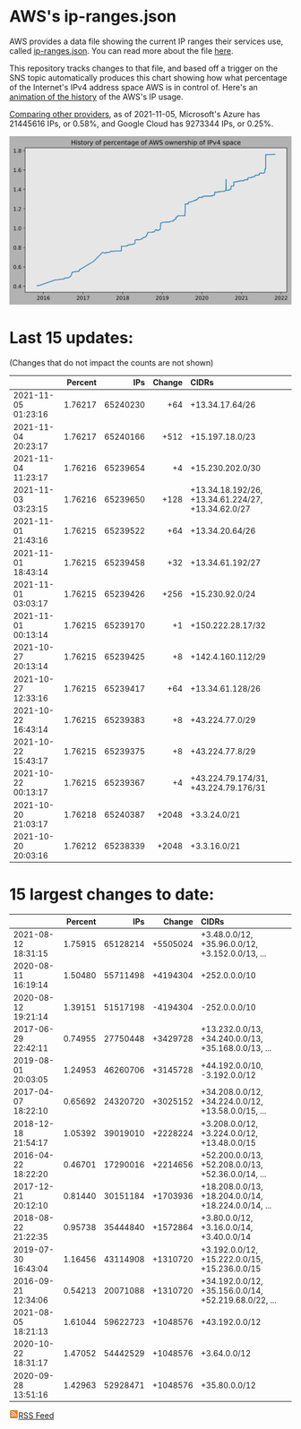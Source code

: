 # AWS's ip-ranges.json

AWS provides a data file showing the current IP ranges their
services use, called [ip-ranges.json](https://ip-ranges.amazonaws.com/ip-ranges.json).  You 
can read more about the file [here](https://docs.aws.amazon.com/general/latest/gr/aws-ip-ranges.html).

This repository tracks changes to that file, and based off a trigger on the SNS topic 
automatically produces this chart showing how what percentage of the Internet's IPv4 
address space AWS is in control of.  Here's an 
[animation of the history](https://youtu.be/Su25yl7eol8) of the AWS's IP usage.

[Comparing other providers](https://github.com/seligman/cloud_sizes), as of 2021-11-05, Microsoft's Azure has 21445616 IPs, or 0.58%, and Google Cloud has 9273344 IPs, or 0.25%.

![History of AWS](history_count.svg)

# Last 15 updates:

(Changes that do not impact the counts are not shown)

| | Percent | IPs | Change | CIDRs |
| :--- | ---: | ---: | ---: | :--- |
| 2021-11-05 01:23:16 | 1.76217 | 65240230 | +64 | +13.34.17.64/26 |
| 2021-11-04 20:23:17 | 1.76217 | 65240166 | +512 | +15.197.18.0/23 |
| 2021-11-04 11:23:17 | 1.76216 | 65239654 | +4 | +15.230.202.0/30 |
| 2021-11-03 03:23:15 | 1.76216 | 65239650 | +128 | +13.34.18.192/26, +13.34.61.224/27, +13.34.62.0/27 |
| 2021-11-01 21:43:16 | 1.76215 | 65239522 | +64 | +13.34.20.64/26 |
| 2021-11-01 18:43:14 | 1.76215 | 65239458 | +32 | +13.34.61.192/27 |
| 2021-11-01 03:03:17 | 1.76215 | 65239426 | +256 | +15.230.92.0/24 |
| 2021-11-01 00:13:14 | 1.76215 | 65239170 | +1 | +150.222.28.17/32 |
| 2021-10-27 20:13:14 | 1.76215 | 65239425 | +8 | +142.4.160.112/29 |
| 2021-10-27 12:33:16 | 1.76215 | 65239417 | +64 | +13.34.61.128/26 |
| 2021-10-22 16:43:14 | 1.76215 | 65239383 | +8 | +43.224.77.0/29 |
| 2021-10-22 15:43:17 | 1.76215 | 65239375 | +8 | +43.224.77.8/29 |
| 2021-10-22 00:13:17 | 1.76215 | 65239367 | +4 | +43.224.79.174/31, +43.224.79.176/31 |
| 2021-10-20 21:03:17 | 1.76218 | 65240387 | +2048 | +3.3.24.0/21 |
| 2021-10-20 20:03:16 | 1.76212 | 65238339 | +2048 | +3.3.16.0/21 |


# 15 largest changes to date:

| | Percent | IPs | Change | CIDRs |
| :--- | ---: | ---: | ---: | :--- |
| 2021-08-12 18:31:15 | 1.75915 | 65128214 | +5505024 | +3.48.0.0/12, +35.96.0.0/12, +3.152.0.0/13, ... |
| 2020-08-11 16:19:14 | 1.50480 | 55711498 | +4194304 | +252.0.0.0/10 |
| 2020-08-12 19:21:14 | 1.39151 | 51517198 | -4194304 | -252.0.0.0/10 |
| 2017-06-29 22:42:11 | 0.74955 | 27750448 | +3429728 | +13.232.0.0/13, +34.240.0.0/13, +35.168.0.0/13, ... |
| 2019-08-01 20:03:05 | 1.24953 | 46260706 | +3145728 | +44.192.0.0/10, -3.192.0.0/12 |
| 2017-04-07 18:22:10 | 0.65692 | 24320720 | +3025152 | +34.208.0.0/12, +34.224.0.0/12, +13.58.0.0/15, ... |
| 2018-12-18 21:54:17 | 1.05392 | 39019010 | +2228224 | +3.208.0.0/12, +3.224.0.0/12, +13.48.0.0/15 |
| 2016-04-22 18:22:20 | 0.46701 | 17290016 | +2214656 | +52.200.0.0/13, +52.208.0.0/13, +52.36.0.0/14, ... |
| 2017-12-21 20:12:10 | 0.81440 | 30151184 | +1703936 | +18.208.0.0/13, +18.204.0.0/14, +18.224.0.0/14, ... |
| 2018-08-22 21:22:35 | 0.95738 | 35444840 | +1572864 | +3.80.0.0/12, +3.16.0.0/14, +3.40.0.0/14 |
| 2019-07-30 16:43:04 | 1.16456 | 43114908 | +1310720 | +3.192.0.0/12, +15.222.0.0/15, +15.236.0.0/15 |
| 2016-09-21 12:34:06 | 0.54213 | 20071088 | +1310720 | +34.192.0.0/12, +35.156.0.0/14, +52.219.68.0/22, ... |
| 2021-08-05 18:21:13 | 1.61044 | 59622723 | +1048576 | +43.192.0.0/12 |
| 2020-10-22 18:31:17 | 1.47052 | 54442529 | +1048576 | +3.64.0.0/12 |
| 2020-09-28 13:51:16 | 1.42963 | 52928471 | +1048576 | +35.80.0.0/12 |


[![RSS Icon](rss-icon.png)RSS Feed](https://raw.githubusercontent.com/seligman/aws-ip-ranges/master/rss.xml)
